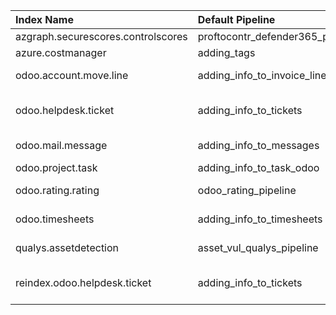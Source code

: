 | Index Name                         | Default Pipeline                 | Fields                                   |
|:-----------------------------------|:---------------------------------|:-----------------------------------------|
| azgraph.securescores.controlscores | proftocontr_defender365_pipeline | score_info                               |
| azure.costmanager                  | adding_tags                      | tags_resources                           |
| odoo.account.move.line             | adding_info_to_invoice_lines     | product, invoice, invoice_date           |
| odoo.helpdesk.ticket               | adding_info_to_tickets           | team, cicore, partner, description_plain |
| odoo.mail.message                  | adding_info_to_messages          | ticket, task, body_plain                 |
| odoo.project.task                  | adding_info_to_task_odoo         | ticket_odoo                              |
| odoo.rating.rating                 | odoo_rating_pipeline             | ticket, task, body_plain                 |
| odoo.timesheets                    | adding_info_to_timesheets        | ticket, project, task, department        |
| qualys.assetdetection              | asset_vul_qualys_pipeline        | asset_info, qid_info                     |
| reindex.odoo.helpdesk.ticket       | adding_info_to_tickets           | team, cicore, partner, description_plain |